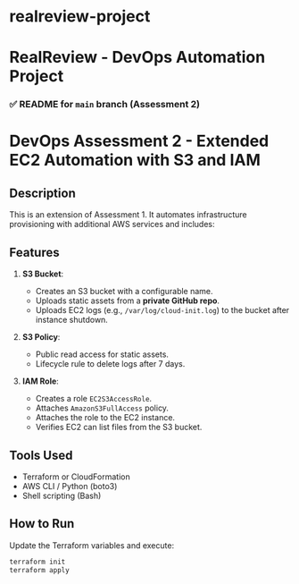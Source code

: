 # realreview-project

# RealReview - DevOps Automation Project


### ✅ README for `main` branch (Assessment 2)

# DevOps Assessment 2 - Extended EC2 Automation with S3 and IAM

## Description
This is an extension of Assessment 1. It automates infrastructure provisioning with additional AWS services and includes:

## Features

1. **S3 Bucket**:
   - Creates an S3 bucket with a configurable name.
   - Uploads static assets from a **private GitHub repo**.
   - Uploads EC2 logs (e.g., `/var/log/cloud-init.log`) to the bucket after instance shutdown.

2. **S3 Policy**:
   - Public read access for static assets.
   - Lifecycle rule to delete logs after 7 days.

3. **IAM Role**:
   - Creates a role `EC2S3AccessRole`.
   - Attaches `AmazonS3FullAccess` policy.
   - Attaches the role to the EC2 instance.
   - Verifies EC2 can list files from the S3 bucket.

## Tools Used
- Terraform or CloudFormation
- AWS CLI / Python (boto3)
- Shell scripting (Bash)

## How to Run
Update the Terraform variables and execute:
```bash
terraform init
terraform apply
